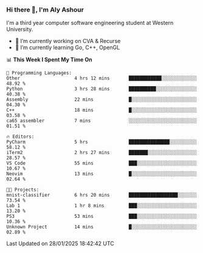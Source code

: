 ### Hi there 👋, I'm Aly Ashour
I'm a third year computer software engineering student at Western University.

- 🔭 I’m currently working on CVA & Recurse
- 🌱 I’m currently learning Go, C++, OpenGL

<!--START_SECTION:waka-->
📊 **This Week I Spent My Time On** 

```text
💬 Programming Languages: 
Other                    4 hrs 12 mins       ████████████░░░░░░░░░░░░░   48.92 % 
Python                   3 hrs 28 mins       ██████████░░░░░░░░░░░░░░░   40.38 % 
Assembly                 22 mins             █░░░░░░░░░░░░░░░░░░░░░░░░   04.30 % 
C++                      18 mins             █░░░░░░░░░░░░░░░░░░░░░░░░   03.58 % 
ca65 assembler           7 mins              ░░░░░░░░░░░░░░░░░░░░░░░░░   01.51 % 

🔥 Editors: 
PyCharm                  5 hrs               ███████████████░░░░░░░░░░   58.12 % 
iTerm2                   2 hrs 27 mins       ███████░░░░░░░░░░░░░░░░░░   28.57 % 
VS Code                  55 mins             ███░░░░░░░░░░░░░░░░░░░░░░   10.67 % 
Neovim                   13 mins             █░░░░░░░░░░░░░░░░░░░░░░░░   02.64 % 

🐱‍💻 Projects: 
mnist-classifier         6 hrs 20 mins       ██████████████████░░░░░░░   73.54 % 
Lab 1                    1 hr 8 mins         ███░░░░░░░░░░░░░░░░░░░░░░   13.20 % 
PS3                      53 mins             ███░░░░░░░░░░░░░░░░░░░░░░   10.36 % 
Unknown Project          14 mins             █░░░░░░░░░░░░░░░░░░░░░░░░   02.89 % 
```


 Last Updated on 28/01/2025 18:42:42 UTC
<!--END_SECTION:waka-->
